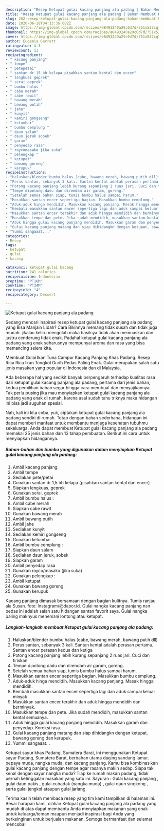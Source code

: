 ```yaml
---
description: "Resep Ketupat gulai kacang panjang ala padang | Bahan Membuat Ketupat gulai kacang panjang ala padang Yang Enak Dan Mudah"
title: "Resep Ketupat gulai kacang panjang ala padang | Bahan Membuat Ketupat gulai kacang panjang ala padang Yang Enak Dan Mudah"
slug: 262-resep-ketupat-gulai-kacang-panjang-ala-padang-bahan-membuat-ketupat-gulai-kacang-panjang-ala-padang-yang-enak-dan-mudah
date: 2020-06-18T04:13:36.082Z
image: https://img-global.cpcdn.com/recipes/e8493240a29c0d7d/751x532cq70/ketupat-gulai-kacang-panjang-ala-padang-foto-resep-utama.jpg
thumbnail: https://img-global.cpcdn.com/recipes/e8493240a29c0d7d/751x532cq70/ketupat-gulai-kacang-panjang-ala-padang-foto-resep-utama.jpg
cover: https://img-global.cpcdn.com/recipes/e8493240a29c0d7d/751x532cq70/ketupat-gulai-kacang-panjang-ala-padang-foto-resep-utama.jpg
author: Eugenia Garrett
ratingvalue: 4.3
reviewcount: 11
recipeingredient:
- " kacang panjang"
- " tempe"
- " petepetai"
- " santan dr 15 bh kelapa pisahkan santan kental dan encer"
- " lengkuas geprek"
- " serai geprek"
- " bumbu halus "
- " cabe merah"
- " cabe rawit"
- " bawang merah"
- " bawang putih"
- " jahe"
- " kunyit"
- " kemiri gongseng"
- " ketumbar"
- " bumbu cemplung "
- " daun salam"
- " daun jeruk sobek"
- " garam"
- " penyedap rasa"
- " roycomasako jika suka"
- " pelengkap "
- " ketupat"
- " bawang goreng"
- " kerupuk"
recipeinstructions:
- "Haluskan/blender bumbu halus (cabe, bawang merah, bawang putih dll)"
- "Peras santan, sebanyak 3 kali. Santan kental adalah perasan pertama. Santan encer perasan kedua dan ketiga"
- "Potong kacang panjang lebih kurang sepanjang 2 ruas jari. Cuci dan tiriskan"
- "Tempe dipotong dadu dan direndam air garam, goreng."
- "Setelah semua bahan siap, tumis bumbu halus sampai harum."
- "Masukkan santan encer sepertiga bagian. Masukkan bumbu cemplung."
- "Aduk-aduk hinga mendidih. Masukkan kacang panjang. Masak hingga mendidih."
- "Kembali masukkan santan encer sepertiga lagi dan aduk sampai keluar minyak"
- "Masukkan santan encer terakhir dan aduk hingga mendidih dan berminyak."
- "Masukkan tempe dan pete. Jika sudah mendidih, masukkan santan kental semuanya."
- "Aduk hingga gulai kacang panjang mendidih. Masukkan garam dan penyedap. Koreksi rasa."
- "Gulai kacang panjang matang dan siap dihidangkn dengan ketupat, bawang goreng dan kerupuk."
- "Yummi sangaaat..."
categories:
- Resep
tags:
- ketupat
- gulai
- kacang

katakunci: ketupat gulai kacang 
nutrition: 241 calories
recipecuisine: Indonesian
preptime: "PT16M"
cooktime: "PT34M"
recipeyield: "4"
recipecategory: Dessert

---
```



![Ketupat gulai kacang panjang ala padang](https://img-global.cpcdn.com/recipes/e8493240a29c0d7d/751x532cq70/ketupat-gulai-kacang-panjang-ala-padang-foto-resep-utama.jpg)

Sedang mencari inspirasi resep ketupat gulai kacang panjang ala padang yang Bisa Manjain Lidah? Cara Bikinnya memang tidak susah dan tidak juga mudah. jikalau keliru mengolah maka hasilnya tidak akan memuaskan dan justru cenderung tidak enak. Padahal ketupat gulai kacang panjang ala padang yang enak seharusnya mempunyai aroma dan rasa yang bisa memancing selera kita.

Membuat Gulai Ikan Tuna Campur Kacang Panjang Khas Padang. Resep Rica Rica Ikan Tongkol Gurih Pedas Paling Enak. Gulai merupakan salah satu jenis masakan yang popular di Indonesia dan di Malaysia.

Ada beberapa hal yang sedikit banyak berpengaruh terhadap kualitas rasa dari ketupat gulai kacang panjang ala padang, pertama dari jenis bahan, kedua pemilihan bahan segar hingga cara membuat dan menyajikannya. Tak perlu pusing jika mau menyiapkan ketupat gulai kacang panjang ala padang yang enak di rumah, karena asal sudah tahu triknya maka hidangan ini bisa jadi suguhan spesial.


Nah, kali ini kita coba, yuk, ciptakan ketupat gulai kacang panjang ala padang sendiri di rumah. Tetap dengan bahan sederhana, hidangan ini dapat memberi manfaat untuk membantu menjaga kesehatan tubuhmu sekeluarga. Anda dapat membuat Ketupat gulai kacang panjang ala padang memakai 25 jenis bahan dan 13 tahap pembuatan. Berikut ini cara untuk menyiapkan hidangannya.

<!--inarticleads1-->

##### Bahan-bahan dan bumbu yang digunakan dalam menyiapkan Ketupat gulai kacang panjang ala padang:

1. Ambil  kacang panjang
1. Ambil  tempe
1. Sediakan  pete/petai
1. Gunakan  santan dr 1,5 bh kelapa (pisahkan santan kental dan encer)
1. Siapkan  lengkuas, geprek
1. Gunakan  serai, geprek
1. Ambil  bumbu halus :
1. Ambil  cabe merah
1. Siapkan  cabe rawit
1. Gunakan  bawang merah
1. Ambil  bawang putih
1. Ambil  jahe
1. Sediakan  kunyit
1. Sediakan  kemiri gongseng
1. Gunakan  ketumbar
1. Ambil  bumbu cemplung :
1. Siapkan  daun salam
1. Sediakan  daun jeruk, sobek
1. Siapkan  garam
1. Ambil  penyedap rasa
1. Gunakan  royco/masako (jika suka)
1. Gunakan  pelengkap :
1. Ambil  ketupat
1. Gunakan  bawang goreng
1. Gunakan  kerupuk


Kacang panjang dimasak bersamaan dengan bagian kulitnya. Tumis ranjau ala Susan. foto: Instagram/@dapor.id. Gulai nangka kacang panjang nan pedas ini adalah salah satu hidangan santan favorit saya. Gulai nangka paling maknyus menemani lontong atau ketupat. 

<!--inarticleads2-->

##### Langkah-langkah membuat Ketupat gulai kacang panjang ala padang:

1. Haluskan/blender bumbu halus (cabe, bawang merah, bawang putih dll)
1. Peras santan, sebanyak 3 kali. Santan kental adalah perasan pertama. Santan encer perasan kedua dan ketiga
1. Potong kacang panjang lebih kurang sepanjang 2 ruas jari. Cuci dan tiriskan
1. Tempe dipotong dadu dan direndam air garam, goreng.
1. Setelah semua bahan siap, tumis bumbu halus sampai harum.
1. Masukkan santan encer sepertiga bagian. Masukkan bumbu cemplung.
1. Aduk-aduk hinga mendidih. Masukkan kacang panjang. Masak hingga mendidih.
1. Kembali masukkan santan encer sepertiga lagi dan aduk sampai keluar minyak
1. Masukkan santan encer terakhir dan aduk hingga mendidih dan berminyak.
1. Masukkan tempe dan pete. Jika sudah mendidih, masukkan santan kental semuanya.
1. Aduk hingga gulai kacang panjang mendidih. Masukkan garam dan penyedap. Koreksi rasa.
1. Gulai kacang panjang matang dan siap dihidangkn dengan ketupat, bawang goreng dan kerupuk.
1. Yummi sangaaat...


Ketupat sayur khas Padang, Sumatera Barat, ini menggunakan Ketupat sayur Padang, Sumatera Barat, berbahan utama daging sandung lamur, pepaya muda, nangka muda, dan kacang panjang. Kamu bisa kombinasikan gulai kacang panjang dengan tempe agar rasanya makin sedap. Siapa tak kenal dengan sayur nangka muda? Tiap ke rumah makan padang, tidak pernah ketinggalan masakan yang satu ini. Sayuran : Gulai kacang panjang , gulai daun pakis , gulai cubadak (nangka muda) , gulai daun singkong , serta gulai jengkol ataupun gulai jariang. 

Terima kasih telah membaca resep yang tim kami tampilkan di halaman ini. Besar harapan kami, olahan Ketupat gulai kacang panjang ala padang yang mudah di atas dapat membantu Anda menyiapkan makanan yang enak untuk keluarga/teman maupun menjadi inspirasi bagi Anda yang berkeinginan untuk berjualan makanan. Semoga bermanfaat dan selamat mencoba!
